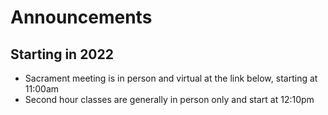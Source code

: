 # Announcements

## Starting in 2022
* Sacrament meeting is in person and virtual at the link below, starting at 11:00am
* Second hour classes are generally in person only and start at 12:10pm
